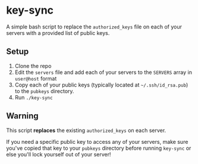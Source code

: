 # key-sync

A simple bash script to replace the `authorized_keys` file on each of your servers with a provided list of public keys.

## Setup

1. Clone the repo
2. Edit the `servers` file and add each of your servers to the `SERVERS` array in `user@host` format
3. Copy each of your public keys (typically located at `~/.ssh/id_rsa.pub`) to the `pubkeys` directory.
4. Run `./key-sync`

## Warning

This script **replaces** the existing `authorized_keys` on each server.

If you need a specific public key to access any of your servers, make sure you've copied that key to your `pubkeys` directory before running `key-sync` or else you'll lock yourself out of your server!





